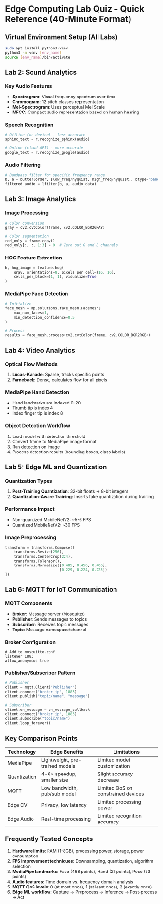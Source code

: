 # Edge Computing Lab Quiz - Quick Reference (40-Minute Format)

## Virtual Environment Setup (All Labs)
```bash
sudo apt install python3-venv
python3 -m venv [env_name]
source [env_name]/bin/activate
```

## Lab 2: Sound Analytics

### Key Audio Features
- **Spectrogram**: Visual frequency spectrum over time
- **Chromogram**: 12 pitch classes representation
- **Mel-Spectrogram**: Uses perceptual Mel Scale
- **MFCC**: Compact audio representation based on human hearing

### Speech Recognition
```python
# Offline (on device) - less accurate
sphinx_text = r.recognize_sphinx(audio)

# Online (cloud API) - more accurate
google_text = r.recognize_google(audio)
```

### Audio Filtering
```python
# Bandpass filter for specific frequency range
b, a = butter(order, [low_freq/nyquist, high_freq/nyquist], btype='band')
filtered_audio = lfilter(b, a, audio_data)
```

## Lab 3: Image Analytics

### Image Processing
```python
# Color conversion
gray = cv2.cvtColor(frame, cv2.COLOR_BGR2GRAY)

# Color segmentation
red_only = frame.copy()
red_only[:, :, 1:3] = 0  # Zero out G and B channels
```

### HOG Feature Extraction
```python
h, hog_image = feature.hog(
    gray, orientations=8, pixels_per_cell=(16, 16),
    cells_per_block=(1, 1), visualize=True
)
```

### MediaPipe Face Detection
```python
# Initialize
face_mesh = mp.solutions.face_mesh.FaceMesh(
    max_num_faces=1,
    min_detection_confidence=0.5
)

# Process
results = face_mesh.process(cv2.cvtColor(frame, cv2.COLOR_BGR2RGB))
```

## Lab 4: Video Analytics

### Optical Flow Methods
1. **Lucas-Kanade**: Sparse, tracks specific points
2. **Farneback**: Dense, calculates flow for all pixels

### MediaPipe Hand Detection
- Hand landmarks are indexed 0-20
- Thumb tip is index 4
- Index finger tip is index 8

### Object Detection Workflow
1. Load model with detection threshold
2. Convert frame to MediaPipe image format
3. Run detection on image
4. Process detection results (bounding boxes, class labels)

## Lab 5: Edge ML and Quantization

### Quantization Types
1. **Post-Training Quantization**: 32-bit floats → 8-bit integers
2. **Quantization-Aware Training**: Inserts fake quantization during training

### Performance Impact
- Non-quantized MobileNetV2: ~5-6 FPS
- Quantized MobileNetV2: ~30 FPS

### Image Preprocessing
```python
transform = transforms.Compose([
    transforms.Resize(256),
    transforms.CenterCrop(224),
    transforms.ToTensor(),
    transforms.Normalize([0.485, 0.456, 0.406],
                         [0.229, 0.224, 0.225])
])
```

## Lab 6: MQTT for IoT Communication

### MQTT Components
- **Broker**: Message server (Mosquitto)
- **Publisher**: Sends messages to topics
- **Subscriber**: Receives topic messages
- **Topic**: Message namespace/channel

### Broker Configuration
```
# Add to mosquitto.conf
listener 1883
allow_anonymous true
```

### Publisher/Subscriber Pattern
```python
# Publisher
client = mqtt.Client("Publisher")
client.connect("broker_ip", 1883)
client.publish("topic/name", "message")

# Subscriber
client.on_message = on_message_callback
client.connect("broker_ip", 1883)
client.subscribe("topic/name")
client.loop_forever()
```

## Key Comparison Points

| Technology | Edge Benefits | Limitations |
|------------|---------------|------------|
| MediaPipe  | Lightweight, pre-trained models | Limited model customization |
| Quantization | 4-6× speedup, smaller size | Slight accuracy decrease |
| MQTT | Low bandwidth, pub/sub model | Limited QoS on constrained devices |
| Edge CV | Privacy, low latency | Limited processing power |
| Edge Audio | Real-time processing | Limited recognition accuracy |

## Frequently Tested Concepts

1. **Hardware limits**: RAM (1-8GB), processing power, storage, power consumption
2. **FPS improvement techniques**: Downsampling, quantization, algorithm selection
3. **MediaPipe landmarks**: Face (468 points), Hand (21 points), Pose (33 points)
4. **Audio features**: Time domain vs. frequency domain analysis
5. **MQTT QoS levels**: 0 (at most once), 1 (at least once), 2 (exactly once)
6. **Edge ML workflow**: Capture → Preprocess → Inference → Post-process → Act
